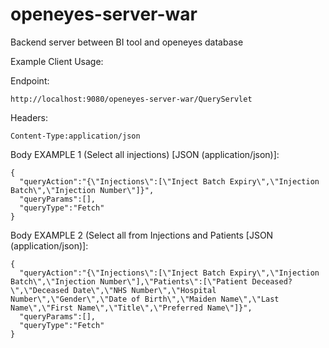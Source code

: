 # openeyes-server-war
Backend server between BI tool and openeyes database


Example Client Usage:

Endpoint:
```
http://localhost:9080/openeyes-server-war/QueryServlet
```
Headers:
```
Content-Type:application/json
```
Body EXAMPLE 1 (Select all injections)  [JSON (application/json)]:
```
{
  "queryAction":"{\"Injections\":[\"Inject Batch Expiry\",\"Injection Batch\",\"Injection Number\"]}",
  "queryParams":[],
  "queryType":"Fetch"
}
```

Body EXAMPLE 2 (Select all from Injections and Patients [JSON (application/json)]:
```
{
  "queryAction":"{\"Injections\":[\"Inject Batch Expiry\",\"Injection Batch\",\"Injection Number\"],\"Patients\":[\"Patient Deceased?\",\"Deceased Date\",\"NHS Number\",\"Hospital Number\",\"Gender\",\"Date of Birth\",\"Maiden Name\",\"Last Name\",\"First Name\",\"Title\",\"Preferred Name\"]}",
  "queryParams":[],
  "queryType":"Fetch"
}
```